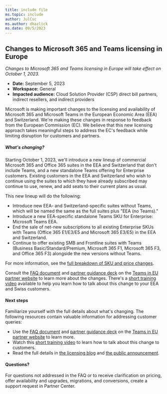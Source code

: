 ```yaml
---
title: include file
ms.topic: include
author: JulCsc
ms.author: dhazlick
ms.date: 09/5/2023
---
```


## Changes to Microsoft 365 and Teams licensing in Europe

*Changes to Microsoft 365 and Teams licensing in Europe will take effect on October 1, 2023.*

- **Date:** September 5, 2023
- **Workspace:** General
- **Impacted audience:** Cloud Solution Provider (CSP) direct bill partners, indirect resellers, and indirect providers

Microsoft is making important changes to the licensing and availability of Microsoft 365 and Microsoft Teams in the European Economic Area (EEA) and Switzerland. We're making these changes in response to feedback from the European Commission (EC). We believe that this new licensing approach takes meaningful steps to address the EC's feedback while limiting disruption for customers and partners.

##### What's changing?

Starting October 1, 2023, we'll introduce a new lineup of commercial Microsoft 365 and Office 365 suites in the EEA and Switzerland that don't include Teams, and a new standalone Teams offering for Enterprise customers. Existing customers in the EEA and Switzerland who wish to continue using the suites to which they have already subscribed may continue to use, renew, and add seats to their current plans as usual. 

This new lineup will do the following: 

- Introduce new EEA- and Switzerland-specific suites without Teams, which will be named the same as the full suites plus "EEA (no Teams)."
- Introduce a new EEA-specific standalone Teams SKU for Enterprise: Microsoft Teams EEA.
- End the sale of net-new subscriptions to all existing Enterprise SKUs with Teams (Office 365 E1/E3/E5 and Microsoft 365 E3/E5) in the EEA and Switzerland.
- Continue to offer existing SMB and Frontline suites with Teams (Business Basic/Standard/Premium, Microsoft 365 F1, Microsoft 365 F3, and Office 365 F3) alongside the new versions without Teams.

For more information, see the [full breakdown of SKU and price changes](https://aka.ms/MSTeamslicensingEEA).

Consult the [FAQ document](https://aka.ms/TeamsinEUPartnerFAQ) and [partner guidance deck](https://aka.ms/TeamsinEUPartnerDeck) on the [Teams in EU partner website](https://aka.ms/TeamsinEUPartnerPage) to learn more about the changes. There's a [short training video](https://aka.ms/TeamsEUPartnerTraining) available to help you learn how to talk about this change to your EEA and Swiss customers.

#### Next steps

Familiarize yourself with the full details about what's changing. The following resources contain valuable information for addressing customer queries:

- Use the [FAQ document](https://aka.ms/TeamsinEUPartnerFAQ) and [partner guidance deck](https://aka.ms/TeamsinEUPartnerDeck) on the [Teams in EU partner website](https://aka.ms/TeamsinEUPartnerPage) to learn more.
- Watch this [short training video](https://aka.ms/TeamsEUPartnerTraining) to learn how to talk about this change to customers.
- Read the full details in [the licensing blog](https://aka.ms/MSTeamslicensingEEA) and [the public announcement](https://aka.ms/MSTeamsPolicyEEA).

#### Questions?

For questions not addressed in the FAQ or to receive clarification on pricing, offer availability and upgrades, migrations, and conversions, create a support request in Partner Center.
